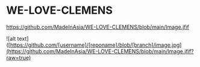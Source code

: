 # WE-LOVE-CLEMENS

https://github.com/MadeInAsia/WE-LOVE-CLEMENS/blob/main/Image.jfif

![alt text]([https://github.com/[username]/[reponame]/blob/[branch]/image.jpg](https://github.com/MadeInAsia/WE-LOVE-CLEMENS/blob/main/Image.jfif?raw=true)
